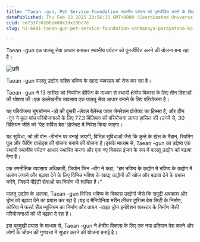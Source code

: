 ```yaml
---
title: "Taean -gun, Pet Service Foundation स्थानीय पर्यटन को पुनर्जीवित करने के लिए है"
datePublished: Thu Feb 13 2025 20:56:35 GMT+0000 (Coordinated Universal Time)
cuid: cm733fs0z002m08k3dxz90c7e
slug: hi-6981-taean-gun-pet-service-foundation-sathanaya-parayatana-ka-panarajavata-karana-ka-le-ha

---
```



Taean -gun एक पालतू सेवा आधार बनाकर स्थानीय पर्यटन को पुनर्जीवित करने की योजना बना रहा है।

![छवि](https://cdn.hashnode.com/res/hashnode/image/upload/v1739436257363/8db9b055-7d90-4071-bd80-643d4db08c88.jpeg)

Taean -gun पालतू उद्योग सहित भविष्य के खाद्य व्यवसाय को तेज कर रहा है।

Taean -gun ने 13 तारीख को नियमित ब्रीफिंग के माध्यम से स्थायी क्षेत्रीय विकास के लिए तीन दिशाओं की घोषणा की।एक उल्लेखनीय व्यवसाय एक पालतू सेवा आधार बनाने के लिए परियोजना है।

यह परियोजना चुंगचॉन्गम -डो की दूसरी -लेवल बैलेंस्ड पावर जेनरेशन प्रोजेक्ट का हिस्सा है, और टीन -गुन ने कुल पांच परियोजनाओं के लिए 77.3 बिलियन की परियोजना लागत हासिल की।उनमें से, 30 बिलियन जीते को 'पेट सर्विस बेस' प्रोजेक्ट में निवेश किया जाएगा।

यह सुविधा, जो ली वोन -मीनोन पर बनाई जाएगी, विभिन्न सुविधाओं जैसे कि कुत्ते के खेल के मैदान, स्विमिंग पूल और कैंपिंग ग्राउंड्स की योजना बनाने की योजना है।इसके माध्यम से, Taean -gun का उद्देश्य एक स्थायी स्थानीय पर्यटन आधार स्थापित करना और एक नए विकास इंजन के रूप में पालतू उद्योग को बढ़ावा देना है।

एक रणनीतिक व्यवसाय अधिकारी, जियोन जिन -बोंग ने कहा, "हम भविष्य के उद्योग में भविष्य के उद्योग में छलांग लगाने और बढ़ावा देने के लिए विभिन्न भविष्य के खाद्य उद्योगों की खोज और बढ़ावा देने के प्रयास करेंगे, जिसमें पीईटी सेवाओं का निर्माण भी शामिल है।"

पालतू उद्योग के अलावा, Taean -gun विभिन्न भविष्य के विकास उद्योगों जैसे कि समुद्री अवकाश और ड्रोन को बढ़ावा देने का प्रयास कर रहा है।यह द मैनिपोनिया मरीन लीजर टूरिज्म बेस सिटी के निर्माण, कोरिया में फर्स्ट सैंड म्यूजियम का निर्माण और तायन -टाइप ड्रोन इनोवेशन क्लस्टर के निर्माण जैसी परियोजनाओं को भी बढ़ावा दे रहा है।

इस बहुमुखी प्रयास के माध्यम से, Taean -gun ने क्षेत्रीय विकास के लिए एक नया प्रतिमान पेश करने और लोगों के जीवन की गुणवत्ता में सुधार करने की योजना बनाई है।